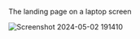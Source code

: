 The landing page on a laptop screen

![Screenshot 2024-05-02 191410](https://i.ibb.co/68H7c2n/Whats-App-Image-2024-05-06-at-1-02-22-PM.jpg)

